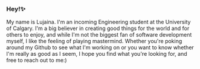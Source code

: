 ### Hey!✨

My name is Lujaina. I'm an incoming Engineering student at the University of Calgary. I'm a big believer in creating good things for the world and for others to enjoy, and while I'm not the biggest fan of software development myself, I like the feeling of playing mastermind. Whether you're poking around my Github to see what I'm working on or you want to know whether I'm really as good as I seem, I hope you find what you're looking for, and  free to reach out to me:)
<!--
**Lujaina-E/Lujaina-E** is a ✨ _special_ ✨ repository because its `README.md` (this file) appears on your GitHub profile.

Here are some ideas to get you started:

# Some wacky ideas I'm working on🔭



- 🌱 I’m currently learning ...
- 👯 I’m looking to collaborate on ...
- 🤔 I’m looking for help with ...
- 💬 Ask me about ...
- 📫 How to reach me: ...
- 😄 Pronouns: ...
- ⚡ Fun fact: ...
-->
